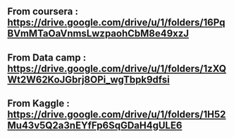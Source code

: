 ## From coursera : https://drive.google.com/drive/u/1/folders/16PqBVmMTaOaVnmsLwzpaohCbM8e49xzJ
## From Data camp : https://drive.google.com/drive/u/1/folders/1zXQWt2W62KoJGbrj8OPi_wgTbpk9dfsi
## From Kaggle : https://drive.google.com/drive/u/1/folders/1H52Mu43v5Q2a3nEYfFp6SqGDaH4gULE6
